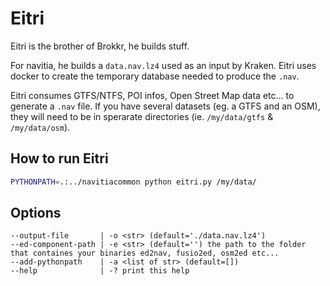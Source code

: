 # Eitri

Eitri is the brother of Brokkr, he builds stuff.
 
For navitia, he builds a `data.nav.lz4` used as an input by Kraken. Eitri uses docker to create the temporary database needed to produce the `.nav`.

Eitri consumes GTFS/NTFS, POI infos, Open Street Map data etc... to generate a `.nav` file. If you have several datasets (eg. a GTFS and an OSM), they will need to be in sperarate directories (ie. `/my/data/gtfs` & `/my/data/osm`).

## How to run Eitri

```sh
PYTHONPATH=.:../navitiacommon python eitri.py /my/data/
```

## Options
```
--output-file       | -o <str> (default='./data.nav.lz4')
--ed-component-path | -e <str> (default='') the path to the folder that containes your binaries ed2nav, fusio2ed, osm2ed etc...
--add-pythonpath    | -a <list of str> (default=[])
--help              | -? print this help
```
